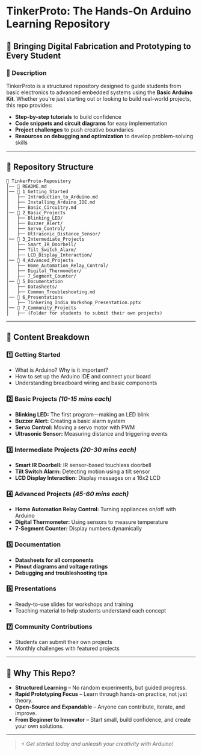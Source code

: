 # TinkerProto: The Hands-On Arduino Learning Repository

## 🚀 Bringing Digital Fabrication and Prototyping to Every Student

### 📌 Description
TinkerProto is a structured repository designed to guide students from basic electronics to advanced embedded systems using the **Basic Arduino Kit**. Whether you're just starting out or looking to build real-world projects, this repo provides:

- **Step-by-step tutorials** to build confidence
- **Code snippets and circuit diagrams** for easy implementation
- **Project challenges** to push creative boundaries
- **Resources on debugging and optimization** to develop problem-solving skills

---

## 📂 Repository Structure

```
📁 TinkerProto-Repository  
│── 📜 README.md  
│── 📁 1_Getting_Started  
│   ├── Introduction_to_Arduino.md  
│   ├── Installing_Arduino_IDE.md  
│   ├── Basic_Circuitry.md  
│── 📁 2_Basic_Projects  
│   ├── Blinking_LED/  
│   ├── Buzzer_Alert/  
│   ├── Servo_Control/  
│   ├── Ultrasonic_Distance_Sensor/  
│── 📁 3_Intermediate_Projects  
│   ├── Smart_IR_Doorbell/  
│   ├── Tilt_Switch_Alarm/  
│   ├── LCD_Display_Interaction/  
│── 📁 4_Advanced_Projects  
│   ├── Home_Automation_Relay_Control/  
│   ├── Digital_Thermometer/  
│   ├── 7_Segment_Counter/  
│── 📁 5_Documentation  
│   ├── Datasheets/  
│   ├── Common_Troubleshooting.md  
│── 📁 6_Presentations  
│   ├── Tinkering_India_Workshop_Presentation.pptx  
│── 📁 7_Community_Projects  
│   ├── (Folder for students to submit their own projects)  
```

---

## 📖 Content Breakdown

### **1️⃣ Getting Started**
- What is Arduino? Why is it important?  
- How to set up the Arduino IDE and connect your board  
- Understanding breadboard wiring and basic components  

### **2️⃣ Basic Projects** *(10-15 mins each)*
- **Blinking LED:** The first program—making an LED blink  
- **Buzzer Alert:** Creating a basic alarm system  
- **Servo Control:** Moving a servo motor with PWM  
- **Ultrasonic Sensor:** Measuring distance and triggering events  

### **3️⃣ Intermediate Projects** *(20-30 mins each)*
- **Smart IR Doorbell:** IR sensor-based touchless doorbell  
- **Tilt Switch Alarm:** Detecting motion using a tilt sensor  
- **LCD Display Interaction:** Display messages on a 16x2 LCD  

### **4️⃣ Advanced Projects** *(45-60 mins each)*
- **Home Automation Relay Control:** Turning appliances on/off with Arduino  
- **Digital Thermometer:** Using sensors to measure temperature  
- **7-Segment Counter:** Display numbers dynamically  

### **5️⃣ Documentation**
- **Datasheets for all components**  
- **Pinout diagrams and voltage ratings**  
- **Debugging and troubleshooting tips**  

### **6️⃣ Presentations**
- Ready-to-use slides for workshops and training  
- Teaching material to help students understand each concept  

### **7️⃣ Community Contributions**
- Students can submit their own projects  
- Monthly challenges with featured projects  

---

## 🚀 Why This Repo?
- **Structured Learning** – No random experiments, but guided progress.  
- **Rapid Prototyping Focus** – Learn through hands-on practice, not just theory.  
- **Open-Source and Expandable** – Anyone can contribute, iterate, and improve.  
- **From Beginner to Innovator** – Start small, build confidence, and create your own solutions.  

---

> ⚡ *Get started today and unleash your creativity with Arduino!*
